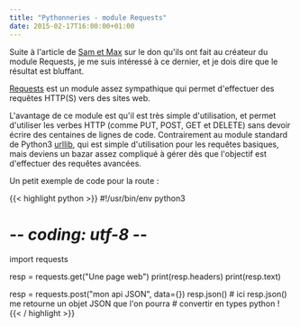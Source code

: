 ```yaml
---
title: "Pythonneries - module Requests"
date: 2015-02-17T16:00:00+01:00
---
```


Suite à l'article de
[Sam et Max](http://sametmax.com/le-don-du-mois-python-requests/) sur le don
qu'ils ont fait au créateur du module Requests, je me suis intéressé à ce
dernier, et je dois dire que le résultat est bluffant.

[Requests](http://docs.python-requests.org/en/latest/) est un module assez
sympathique qui permet d'effectuer des requêtes HTTP(S) vers des sites web.

L'avantage de ce module est qu'il est très simple d'utilisation, et permet
d'utiliser les verbes HTTP (comme PUT, POST, GET et DELETE) sans devoir écrire
des centaines de lignes de code. Contrairement au module standard de Python3
[urllib](https://docs.python.org/3/library/urllib.html), qui est simple
d'utilisation pour les requêtes basiques, mais deviens un bazar assez compliqué
à gérer dès que l'objectif est d'effectuer des requêtes avancées.

Un petit exemple de code pour la route :

{{< highlight python >}}
#!/usr/bin/env python3
# -*- coding: utf-8 -*-

import requests

resp = requests.get("Une page web")
print(resp.headers)
print(resp.text)

resp = requests.post("mon api JSON", data={})
resp.json() # ici resp.json() me retourne un objet JSON que l'on pourra
            # convertir en types python !
{{< / highlight >}}
